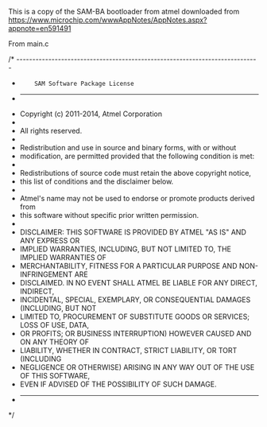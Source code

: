 This is a copy of the SAM-BA bootloader from atmel downloaded from https://www.microchip.com/wwwAppNotes/AppNotes.aspx?appnote=en591491

From main.c

/* ----------------------------------------------------------------------------
 *         SAM Software Package License
 * ----------------------------------------------------------------------------
 * Copyright (c) 2011-2014, Atmel Corporation
 *
 * All rights reserved.
 *
 * Redistribution and use in source and binary forms, with or without
 * modification, are permitted provided that the following condition is met:
 *
 * Redistributions of source code must retain the above copyright notice,
 * this list of conditions and the disclaimer below.
 *
 * Atmel's name may not be used to endorse or promote products derived from
 * this software without specific prior written permission.
 *
 * DISCLAIMER: THIS SOFTWARE IS PROVIDED BY ATMEL "AS IS" AND ANY EXPRESS OR
 * IMPLIED WARRANTIES, INCLUDING, BUT NOT LIMITED TO, THE IMPLIED WARRANTIES OF
 * MERCHANTABILITY, FITNESS FOR A PARTICULAR PURPOSE AND NON-INFRINGEMENT ARE
 * DISCLAIMED. IN NO EVENT SHALL ATMEL BE LIABLE FOR ANY DIRECT, INDIRECT,
 * INCIDENTAL, SPECIAL, EXEMPLARY, OR CONSEQUENTIAL DAMAGES (INCLUDING, BUT NOT
 * LIMITED TO, PROCUREMENT OF SUBSTITUTE GOODS OR SERVICES; LOSS OF USE, DATA,
 * OR PROFITS; OR BUSINESS INTERRUPTION) HOWEVER CAUSED AND ON ANY THEORY OF
 * LIABILITY, WHETHER IN CONTRACT, STRICT LIABILITY, OR TORT (INCLUDING
 * NEGLIGENCE OR OTHERWISE) ARISING IN ANY WAY OUT OF THE USE OF THIS SOFTWARE,
 * EVEN IF ADVISED OF THE POSSIBILITY OF SUCH DAMAGE.
 * ----------------------------------------------------------------------------
 */
